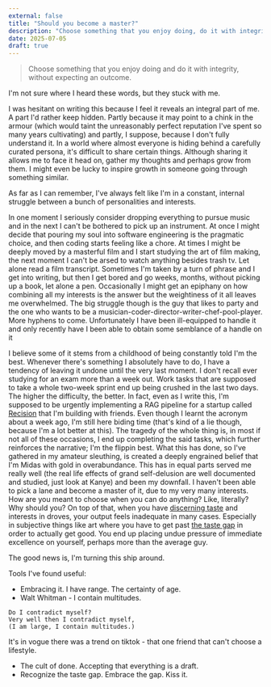 ```yaml
---
external: false
title: "Should you become a master?"
description: "Choose something that you enjoy doing, do it with integrity, without expecting the outcome"
date: 2025-07-05
draft: true
---
```


>Choose something that you enjoy doing and do it with integrity, without expecting an outcome.

I'm not sure where I heard these words, but they stuck with me.

I was hesitant on writing this because I feel it reveals an integral part of me. A part I'd rather keep hidden. Partly because it may point to a chink in the armour (which would taint the unreasonably perfect reputation I've spent so many years cultivating) and partly, I suppose, because I don't fully understand it. In a world where almost everyone is hiding behind a carefully curated persona, it's difficult to share certain things. Although sharing it allows me to face it head on, gather my thoughts and perhaps grow from them. I might even be lucky to inspire growth in someone going through something similar.

As far as I can remember, I've always felt like I'm in a constant, internal struggle between a bunch of personalities and interests.

In one moment I seriously consider dropping everything to pursue music and in the next I can't be bothered to pick up an instrument. At once I might decide that pouring my soul into software engineering is the pragmatic choice, and then coding starts feeling like a chore. At times I might be deeply moved by a masterful film and I start studying the art of film making, the next moment I can't be arsed to watch anything besides trash tv. Let alone read a film transcript. Sometimes I'm taken by a turn of phrase and I get into writing, but then I get bored and go weeks, months, without picking up a book, let alone a pen. Occasionally I might get an epiphany on how combining all my interests is the answer but the weightiness of it all leaves me overwhelmed. The big struggle though is the guy that likes to party and the one who wants to be a musician-coder-director-writer-chef-pool-player. More hyphens to come. Unfortunately I have been ill-equipped to handle it and only recently have I been able to obtain some semblance of a handle on it

I believe some of it stems from a childhood of being constantly told I'm the best. Whenever there's something I absolutely have to do, I have a tendency of leaving it undone until the very last moment. I don't recall ever studying for an exam more than a week out. Work tasks that are supposed to take a whole two-week sprint end up being crushed in the last two days. The higher the difficulty, the better. In fact, even as I write this, I'm supposed to be urgently implementing a RAG pipeline for a startup called [Recision](https://www.recision.ai/) that I'm building with friends. Even though I learnt the acronym about a week ago, I'm still here biding time (that's kind of a lie though, because I'm a lot better at this). The tragedy of the whole thing is, in most if not all of these occasions, I end up completing the said tasks, which further reinforces the narrative; I'm the flippin best. What this has done, so I've gathered in my amateur sleuthing, is created a deeply engrained belief that I'm Midas with gold in overabundance. This has in equal parts served me really well (the real life effects of grand self-delusion are well documented and studied, just look at Kanye) and been my downfall. I haven't been able to pick a lane and become a master of it, due to my very many interests. How are you meant to choose when you can do anything? Like, literally? Why should you?
On top of that, when you have [discerning taste](https://x.com/brianmosigisi/status/1941133408555749846) and interests in droves, your output feels inadequate in many cases. Especially in subjective things like art where you have to get past [the taste gap](https://www.themarginalian.org/2014/01/29/ira-glass-success-daniel-sax/) in order to actually get good. You end up placing undue pressure of immediate excellence on yourself, perhaps more than the average guy.

The good news is, I'm turning this ship around.


Tools I've found useful:
- Embracing it. I have range. The certainty of age.
- Walt Whitman - I contain multitudes.
```
Do I contradict myself?
Very well then I contradict myself,
(I am large, I contain multitudes.)
```
It's in vogue there was a trend on tiktok - that one friend that can't choose a lifestyle.

- The cult of done. Accepting that everything is a draft.
- Recognize the taste gap. Embrace the gap. Kiss it.
